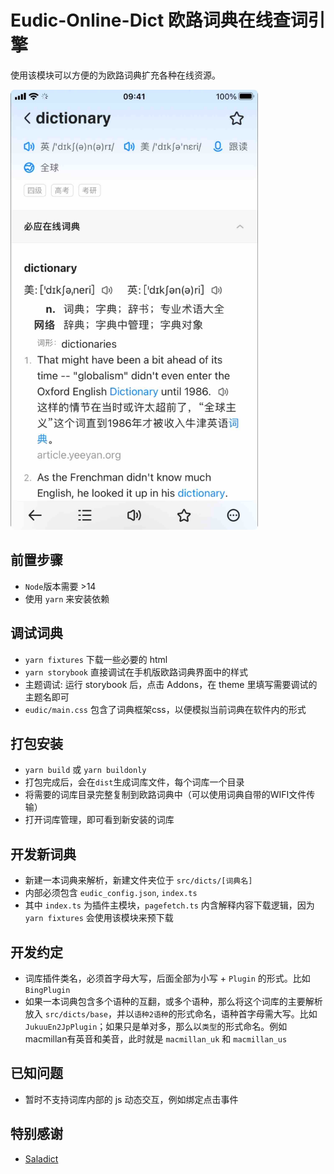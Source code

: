 # Eudic-Online-Dict 欧路词典在线查词引擎

使用该模块可以方便的为欧路词典扩充各种在线资源。 

<img src="example/preview.jpg" width="396px">

## 前置步骤

- `Node`版本需要 >14
- 使用 `yarn` 来安装依赖

## 调试词典

- `yarn fixtures` 下载一些必要的 html
- `yarn storybook` 直接调试在手机版欧路词典界面中的样式
- 主题调试: 运行 storybook 后，点击 Addons，在 theme 里填写需要调试的主题名即可
- `eudic/main.css` 包含了词典框架css，以便模拟当前词典在软件内的形式

## 打包安装

- `yarn build` 或 `yarn buildonly`
- 打包完成后，会在`dist`生成词库文件，每个词库一个目录
- 将需要的词库目录完整复制到欧路词典中（可以使用词典自带的WIFI文件传输）
- 打开词库管理，即可看到新安装的词库

## 开发新词典

- 新建一本词典来解析，新建文件夹位于 `src/dicts/[词典名]`
- 内部必须包含 `eudic_config.json`, `index.ts`
- 其中 `index.ts` 为插件主模块，`pagefetch.ts` 内含解释内容下载逻辑，因为 `yarn fixtures` 会使用该模块来预下载

## 开发约定

- 词库插件类名，必须首字母大写，后面全部为小写 + `Plugin` 的形式。比如 `BingPlugin`
- 如果一本词典包含多个语种的互翻，或多个语种，那么将这个词库的主要解析放入 `src/dicts/base`，并以`语种2语种`的形式命名，语种首字母需大写。比如 `JukuuEn2JpPlugin`；如果只是单对多，那么以`类型`的形式命名。例如macmillan有英音和美音，此时就是 `macmillan_uk` 和 `macmillan_us`

## 已知问题

- 暂时不支持词库内部的 js 动态交互，例如绑定点击事件

## 特别感谢

- [Saladict](https://github.com/crimx/ext-saladict)
